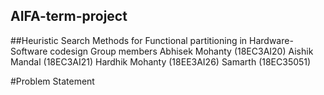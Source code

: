 ## AIFA-term-project
##Heuristic Search Methods for Functional partitioning in Hardware-Software codesign
Group members
Abhisek Mohanty (18EC3AI20)
Aishik Mandal (18EC3AI21)
Hardhik Mohanty (18EE3AI26)
Samarth (18EC35051)

#Problem Statement
